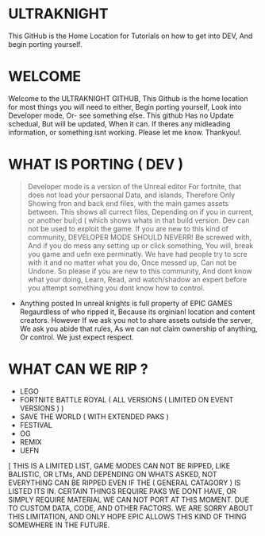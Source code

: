 # ULTRAKNIGHT
This GitHub is the Home Location for Tutorials on how to get into DEV, And begin porting yourself.


# WELCOME
Welcome to the ULTRAKNIGHT GITHUB, This Github is the home location for most things you will need to either, Begin porting yourself, Look into Developer mode, Or- see something else. This github Has no Update schedual, But will be updated, When it can. If theres any midleading information, or something isnt working. Please let me know. Thankyou!.



# WHAT IS PORTING ( DEV ) 
> Developer mode is a version of the Unreal editor For fortnite, that does not load your persaonal Data, and islands, Therefore Only Showing fron and back end files, with the main games assets between. This shows all currect files, Depending on if you in current, or another buil;d ( which shows whats in that build version. Dev can not be used to exploit the game. If you are new to this kind of community, DEVELOPER MODE SHOULD NEVERR! Be screwed with, And if you do mess any setting up or click something, You will, break you game and uefn exe perminatly. We have had people try to scre with it and no matter what you do, Once messed up, Can not be Undone. So please if you are new to this community, And dont know what your doing, Learn, Read, and watch/shadow an expert before you attempt something you dont know how to control. 
- Anything posted In unreal knights is full property of EPIC GAMES Regaurdless of who ripped it, Because its orginianl location and content creators. However If we ask you not to share assets outside the server, We ask you abide that rules, As we can not claim ownership of anything, Or control. We just expect respect.

# WHAT CAN WE RIP ?

- LEGO 
- FORTNITE BATTLE ROYAL ( ALL VERSIONS ( LIMITED ON EVENT VERSIONS ) )
- SAVE THE WORLD ( WITH EXTENDED PAKS )
- FESTIVAL
- OG
- REMIX
- UEFN


[ THIS  IS A LIMITED LIST, GAME MODES CAN NOT BE RIPPED, LIKE BALISTIC, OR LTMs, AND DEPENDING ON WHATS ASKED, NOT EVERYTHING CAN BE RIPPED EVEN IF THE ( GENERAL CATAGORY ) IS LISTED ITS IN. CERTAIN THINGS REQUIRE PAKS WE DONT HAVE, OR SIMPLY REQUIRE MATERIAL WE CAN NOT PORT AT THIS MOMENT. DUE TO CUSTOM DATA, CODE,  AND OTHER FACTORS. WE ARE SORRY ABOUT THIS LIMITATION, AND ONLY HOPE EPIC ALLOWS THIS KIND OF THING SOMEWHERE IN THE FUTURE.
